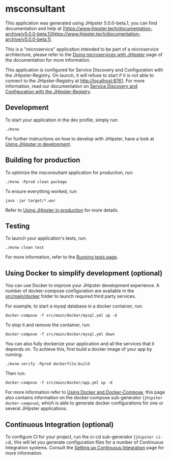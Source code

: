 # msconsultant
This application was generated using JHipster 5.0.0-beta.1, you can find documentation and help at [https://www.jhipster.tech/documentation-archive/v5.0.0-beta.1](https://www.jhipster.tech/documentation-archive/v5.0.0-beta.1).

This is a "microservice" application intended to be part of a microservice architecture, please refer to the [Doing microservices with JHipster][] page of the documentation for more information.

This application is configured for Service Discovery and Configuration with the JHipster-Registry. On launch, it will refuse to start if it is not able to connect to the JHipster-Registry at [http://localhost:8761](http://localhost:8761). For more information, read our documentation on [Service Discovery and Configuration with the JHipster-Registry][].

## Development

To start your application in the dev profile, simply run:

    ./mvnw


For further instructions on how to develop with JHipster, have a look at [Using JHipster in development][].



## Building for production

To optimize the msconsultant application for production, run:

    ./mvnw -Pprod clean package

To ensure everything worked, run:

    java -jar target/*.war


Refer to [Using JHipster in production][] for more details.

## Testing

To launch your application's tests, run:

    ./mvnw clean test

For more information, refer to the [Running tests page][].

## Using Docker to simplify development (optional)

You can use Docker to improve your JHipster development experience. A number of docker-compose configuration are available in the [src/main/docker](src/main/docker) folder to launch required third party services.

For example, to start a mysql database in a docker container, run:

    docker-compose -f src/main/docker/mysql.yml up -d

To stop it and remove the container, run:

    docker-compose -f src/main/docker/mysql.yml down

You can also fully dockerize your application and all the services that it depends on.
To achieve this, first build a docker image of your app by running:

    ./mvnw verify -Pprod dockerfile:build

Then run:

    docker-compose -f src/main/docker/app.yml up -d

For more information refer to [Using Docker and Docker-Compose][], this page also contains information on the docker-compose sub-generator (`jhipster docker-compose`), which is able to generate docker configurations for one or several JHipster applications.

## Continuous Integration (optional)

To configure CI for your project, run the ci-cd sub-generator (`jhipster ci-cd`), this will let you generate configuration files for a number of Continuous Integration systems. Consult the [Setting up Continuous Integration][] page for more information.

[JHipster Homepage and latest documentation]: https://www.jhipster.tech
[JHipster 5.0.0-beta.1 archive]: https://www.jhipster.tech/documentation-archive/v5.0.0-beta.1
[Doing microservices with JHipster]: https://www.jhipster.tech/documentation-archive/v5.0.0-beta.1/microservices-architecture/
[Using JHipster in development]: https://www.jhipster.tech/documentation-archive/v5.0.0-beta.1/development/
[Service Discovery and Configuration with the JHipster-Registry]: https://www.jhipster.tech/documentation-archive/v5.0.0-beta.1/microservices-architecture/#jhipster-registry
[Using Docker and Docker-Compose]: https://www.jhipster.tech/documentation-archive/v5.0.0-beta.1/docker-compose
[Using JHipster in production]: https://www.jhipster.tech/documentation-archive/v5.0.0-beta.1/production/
[Running tests page]: https://www.jhipster.tech/documentation-archive/v5.0.0-beta.1/running-tests/
[Setting up Continuous Integration]: https://www.jhipster.tech/documentation-archive/v5.0.0-beta.1/setting-up-ci/


